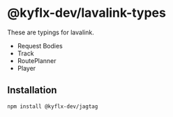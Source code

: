 # @kyflx-dev/lavalink-types

These are typings for lavalink.

- Request Bodies
- Track
- RoutePlanner
- Player

## Installation

```bash
npm install @kyflx-dev/jagtag
```
